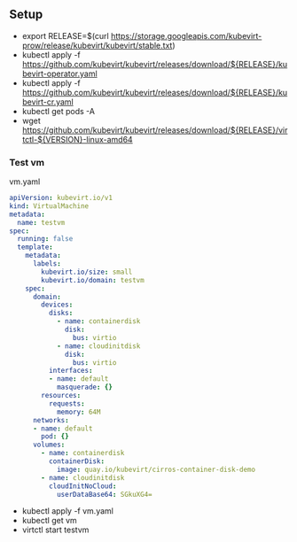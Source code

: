 ## Setup
- export RELEASE=$(curl https://storage.googleapis.com/kubevirt-prow/release/kubevirt/kubevirt/stable.txt)
- kubectl apply -f https://github.com/kubevirt/kubevirt/releases/download/${RELEASE}/kubevirt-operator.yaml
- kubectl apply -f https://github.com/kubevirt/kubevirt/releases/download/${RELEASE}/kubevirt-cr.yaml
- kubectl get pods -A
- wget https://github.com/kubevirt/kubevirt/releases/download/${RELEASE}/virtctl-${VERSION}-linux-amd64

### Test vm
vm.yaml
```yaml
apiVersion: kubevirt.io/v1
kind: VirtualMachine
metadata:
  name: testvm
spec:
  running: false
  template:
    metadata:
      labels:
        kubevirt.io/size: small
        kubevirt.io/domain: testvm
    spec:
      domain:
        devices:
          disks:
            - name: containerdisk
              disk:
                bus: virtio
            - name: cloudinitdisk
              disk:
                bus: virtio
          interfaces:
          - name: default
            masquerade: {}
        resources:
          requests:
            memory: 64M
      networks:
      - name: default
        pod: {}
      volumes:
        - name: containerdisk
          containerDisk:
            image: quay.io/kubevirt/cirros-container-disk-demo
        - name: cloudinitdisk
          cloudInitNoCloud:
            userDataBase64: SGkuXG4=
```
- kubectl apply -f vm.yaml
- kubectl get vm
- virtctl start testvm
